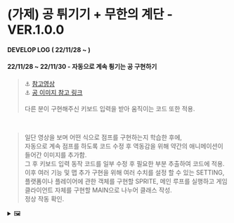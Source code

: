 # (가제) 공 튀기기 + 무한의 계단 - VER.1.0.0
#### DEVELOP LOG ( 22/11/28 ~  )

#### 22/11/28 ~ 22/11/30 - 자동으로 계속 튕기는 공 구현하기

> ⚓️ [참고영상](https://youtu.be/2-DNswzCkqk) <br>
> ⚓️ [공 이미지 참고 링크](https://medium.com/pixel-grimoire/how-to-start-making-pixel-art-3-c9eb70270fa1) <br><br>
> 다른 분이 구현해주신 키보드 입력을 받아 움직이는 코드 또한 적용. <br>

<br>

> 일단 영상을 보며 어떤 식으로 점프를 구현하는지 학습한 후에,<br>
> 자동으로 계속 점프를 하도록 코드 수정 후 역동감을 위해 약간의 애니메이션이 들어간 이미지를 추가함.<br>
> 그 후 키보드 입력 동작 코드를 일부 수정 후 필요한 부분 추출하여 코드에 적용.<br>
> 이후 여러 기능 및 맵 추가 구현을 위해 여러 수치를 설정 할 수 있는 SETTING,<br>
> 플랫폼이나 플레이어에 관한 객체를 구현할 SPRITE, 메인 루프를 실행하고 게임 클라이언트 자체를 구현할 MAIN으로 나누어 클래스 작성.<br>
> 정상 작동 확인.<br>

<details>
<summary>🖼️</summary>

![Endless Jump](https://user-images.githubusercontent.com/95046369/204690054-fd71c4cb-a0d8-4485-9485-7c37c7e88fe2.gif)

</details>
